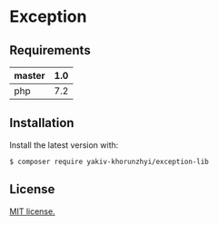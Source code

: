 # Exception

## Requirements
| master    | 1.0      |
|:----------|:--------:|
| php       | 7.2      |

## Installation
Install the latest version with:
```
$ composer require yakiv-khorunzhyi/exception-lib
```

## License
[MIT license.](https://github.com/yakiv-khorunzhyi/exception-lib/blob/master/LICENSE)